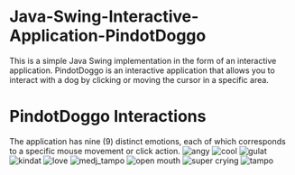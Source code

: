 # Java-Swing-Interactive-Application-PindotDoggo
This is a simple Java Swing implementation in the form of an interactive application. PindotDoggo is an interactive application that allows you to interact with a dog by clicking or moving the cursor in a specific area.

# PindotDoggo Interactions
The application has nine (9) distinct emotions, each of which corresponds to a specific mouse movement or click action.
![angy](https://user-images.githubusercontent.com/72487125/126143514-89779c6f-338b-4122-bab4-a4cc64655f2d.png)
![cool](https://user-images.githubusercontent.com/72487125/126143518-01ed7395-27e2-45f3-a4a0-ff2a2b200af5.png)
![gulat](https://user-images.githubusercontent.com/72487125/126143519-d3f247b2-d52a-47fa-b55b-900b8d13040f.png)
![kindat](https://user-images.githubusercontent.com/72487125/126143521-70dbf1f0-b641-4fa5-8c13-f0cc8921841b.png)
![love](https://user-images.githubusercontent.com/72487125/126143523-bbb68a0b-5590-4802-9e85-16033f14f022.png)
![medj_tampo](https://user-images.githubusercontent.com/72487125/126143524-27d5ecc0-b82e-4dad-89aa-c45c2c8a4971.png)
![open mouth](https://user-images.githubusercontent.com/72487125/126143525-5febbb00-b947-45a3-8d6a-905f99480d47.png)
![super crying](https://user-images.githubusercontent.com/72487125/126143529-42d15b68-3d0f-4d15-884f-da5264c89356.png)
![tampo](https://user-images.githubusercontent.com/72487125/126143531-3c19ac68-5414-4142-b7a5-69d958ee8fc9.png)
